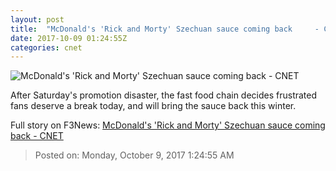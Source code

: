 ```yaml
---
layout: post
title:  "McDonald's 'Rick and Morty' Szechuan sauce coming back     - CNET"
date: 2017-10-09 01:24:55Z
categories: cnet
---
```


![McDonald's 'Rick and Morty' Szechuan sauce coming back     - CNET](https://cnet2.cbsistatic.com/img/ldmi5PLEglb2jf3wvqOvZi0Khow=/670x503/2017/10/02/54c1a3d5-fb58-4aba-9990-b1b41be9aba9/screen-shot-2017-10-02-at-12-05-21-pm.png)

After Saturday's promotion disaster, the fast food chain decides frustrated fans deserve a break today, and will bring the sauce back this winter.


Full story on F3News: [McDonald's 'Rick and Morty' Szechuan sauce coming back     - CNET](http://www.f3nws.com/n/ufE3qB)

> Posted on: Monday, October 9, 2017 1:24:55 AM
